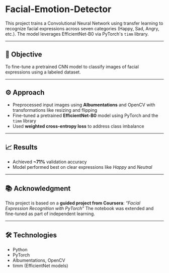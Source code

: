 # Facial-Emotion-Detector

This project trains a Convolutional Neural Network using transfer learning to recognize facial expressions across seven categories (Happy, Sad, Angry, etc.). The model leverages EfficientNet-B0 via PyTorch's `timm` library.

---

## 🧠 Objective
To fine-tune a pretrained CNN model to classify images of facial expressions using a labeled dataset.

---

## ⚙️ Approach
- Preprocessed input images using **Albumentations** and OpenCV with transformations like resizing and flipping
- Fine-tuned a pretrained **EfficientNet-B0** model using PyTorch and the `timm` library
- Used **weighted cross-entropy loss** to address class imbalance
---

## 📈 Results
- Achieved **~71%** validation accuracy
- Model performed best on clear expressions like *Happy* and *Neutral*

---

## 📚 Acknowledgment
This project is based on a **guided project from Coursera**: *“Facial Expression Recognition with PyTorch”*
The notebook was extended and fine-tuned as part of independent learning.

---

## 🛠️ Technologies
- Python
- PyTorch
- Albumentations, OpenCV
- timm (EfficientNet models)
